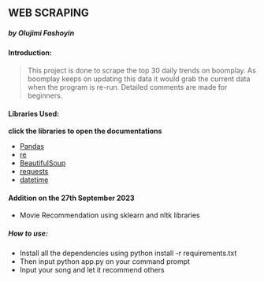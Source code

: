 ## WEB SCRAPING 
   ##### by Olujimi Fashoyin
   
#### Introduction:
> This project is done to scrape the top 30 daily trends on boomplay. As boomplay keeps on updating this data it would grab the current data when the program is re-run. Detailed comments are made for beginners.
#### Libraries Used:
__click the libraries to open the documentations__
 -  [Pandas](https://pandas.pydata.org/docs/index.html)
 -  [re](https://docs.python.org/3/library/re.html)
 -  [BeautifulSoup]()
 - [requests](https://www.crummy.com/software/BeautifulSoup/bs4/doc/)
 - [datetime](https://docs.python.org/3/library/datetime.html)

#### Addition on the 27th September 2023
 - Movie Recommendation using sklearn and nltk libraries
##### How to use:
- Install all the dependencies using python install -r requirements.txt
- Then input python app.py on your command prompt
- Input your song and let it recommend others
  
